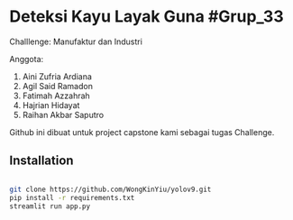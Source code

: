 # Deteksi Kayu Layak Guna #Grup_33

Challlenge: Manufaktur dan Industri

Anggota: 
1. Aini Zufria Ardiana
2. Agil Said Ramadon
3. Fatimah Azzahrah
4. Hajrian Hidayat
5. Raihan Akbar Saputro

Github ini dibuat untuk project capstone kami sebagai tugas Challenge.

## Installation

```bash

git clone https://github.com/WongKinYiu/yolov9.git
pip install -r requirements.txt
streamlit run app.py
